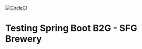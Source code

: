 [![CircleCI](https://circleci.com/gh/springframeworkguru/tsbb2b-sfg-brewery.svg?style=svg)](https://circleci.com/gh/springframeworkguru/tsbb2b-sfg-brewery)

# Testing Spring Boot B2G - SFG Brewery